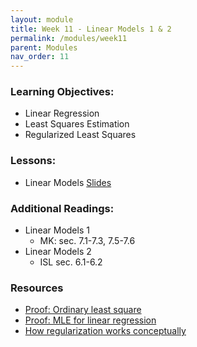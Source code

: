 ```yaml
---
layout: module
title: Week 11 - Linear Models 1 & 2
permalink: /modules/week11
parent: Modules
nav_order: 11
---
```


### Learning Objectives:

* Linear Regression
* Least Squares Estimation
* Regularized Least Squares

### Lessons:
* Linear Models [Slides](https://xinchenyu.github.io/csc380-fall23/Slides/23f380_linearmodels.pdf)


### Additional Readings:
* Linear Models 1
    *  MK: sec. 7.1-7.3, 7.5-7.6
* Linear Models 2 
    * ISL sec. 6.1-6.2

### Resources
* [Proof: Ordinary least square](https://en.wikipedia.org/wiki/Proofs_involving_ordinary_least_squares) 
* [Proof: MLE for linear regression](https://statproofbook.github.io/P/slr-mle.html)
* [How regularization works conceptually](https://explained.ai/regularization/constraints.html#sec:2.2)